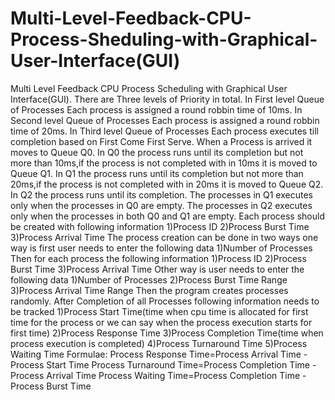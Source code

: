 # Multi-Level-Feedback-CPU-Process-Sheduling-with-Graphical-User-Interface(GUI)
Multi Level Feedback CPU Process Scheduling with Graphical User Interface(GUI).
There are Three levels of Priority in total.
In First level Queue of Processes Each process is assigned a round robbin time of 10ms.
In Second level Queue of Processes Each process is assigned a round robbin time of 20ms.
In Third level Queue of Processes Each process executes till completion based on First Come First Serve.
When a Process is arrived it moves to Queue Q0.
In Q0 the process runs until its completion but not more than 10ms,if the process is not completed with in 10ms it is moved to Queue Q1. 
In Q1 the process runs until its completion but not more than 20ms,if the process is not completed with in 20ms it is moved to Queue Q2.
In Q2 the process runs until its completion.
The processes in Q1 executes only when the processes in Q0 are empty.
The processes in Q2 executes only when the processes in both Q0 and Q1 are empty.
Each process should be created with following information
1)Process ID
2)Process Burst Time
3)Process Arrival Time
The process creation can be done in two ways
one way is first user needs to enter the following data
1)Number of Processes
Then for each process the following information 
1)Process ID
2)Process Burst Time
3)Process Arrival Time
Other way is user needs to enter the following data
1)Number of Processes
2)Process Burst Time Range
3)Process Arrival Time Range
Then the program creates processes randomly.
After Completion of all Processes following information needs to be tracked
1)Process Start Time(time when cpu time is allocated for first time for the process or we can say when the process execution starts for first time)
2)Process Response Time
3)Process Completion Time(time when process execution is completed)
4)Process Turnaround Time
5)Process Waiting Time
Formulae:
Process Response Time=Process Arrival Time - Process Start Time
Process Turnaround Time=Process Completion Time - Process Arrival Time
Process Waiting Time=Process Completion Time - Process Burst Time

